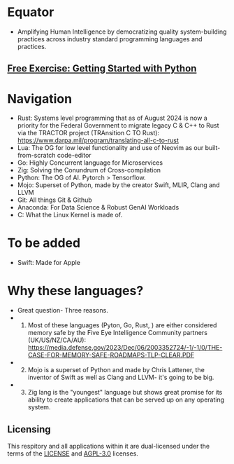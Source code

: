 # Equator

- Amplifying Human Intelligence by democratizing quality system-building practices across industry standard programming languages and practices. 

## [Free Exercise: Getting Started with Python](https://app.edublocks.org/project/BaIjAM0qf6Uxwwo5IcR0ZEBfG6l1/BamhLH1d01Dgt7jCwMRt)

# Navigation
- Rust: Systems level programming that as of August 2024 is now a priority for the Federal Government to migrate legacy C & C++ to Rust via the TRACTOR project (TRAnsition C TO Rust): https://www.darpa.mil/program/translating-all-c-to-rust
- Lua: The OG for low level functionality and use of Neovim as our built-from-scratch code-editor
- Go: Highly Concurrent language for Microservices
- Zig: Solving the Conundrum of Cross-compilation
- Python: The OG of AI. Pytorch > Tensorflow.
- Mojo: Superset of Python, made by the creator Swift, MLIR, Clang and LLVM
- Git: All things Git & Github
- Anaconda: For Data Science & Robust GenAI Workloads
- C: What the Linux Kernel is made of. 

# To be added 
- Swift: Made for Apple


# Why these languages? 
- Great question- Three reasons. 
- 1. Most of these languages (Pyton, Go, Rust, ) are either considered memory safe by the Five Eye Intelligence Community partners (UK/US/NZ/CA/AU): https://media.defense.gov/2023/Dec/06/2003352724/-1/-1/0/THE-CASE-FOR-MEMORY-SAFE-ROADMAPS-TLP-CLEAR.PDF
- 2. Mojo is a superset of Python and made by Chris Lattener, the inventor of Swift as well as Clang and LLVM- it's going to be big.
- 3. Zig lang is the "youngest" language but shows great promise for its ability to create applications that can be served up on any operating system.

## Licensing
This respitory and all applications within it are dual-licensed under the terms of the [LICENSE](LICENSE) and [AGPL-3.0](LICENSE-AGPL) licenses.
